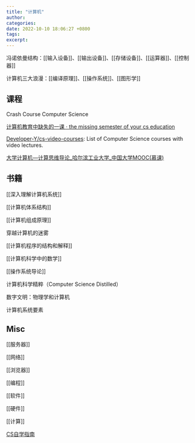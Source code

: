 ```yaml
---
title: "计算机"
author: 
categories: 
date: 2022-10-10 18:06:27 +0800
tags: 
excerpt: 
---
```


冯诺依曼结构：[[输入设备]]、[[输出设备]]、[[存储设备]]、[[运算器]]、[[控制器]]

计算机三大浪漫：[[编译原理]]、[[操作系统]]、[[图形学]]




## 课程

Crash Course Computer Science

[计算机教育中缺失的一课 · the missing semester of your cs education](https://missing-semester-cn.github.io/)

[Developer-Y/cs-video-courses](https://github.com/Developer-Y/cs-video-courses): List of Computer Science courses with video lectures.

[大学计算机—计算思维导论_哈尔滨工业大学_中国大学MOOC(慕课)](https://www.icourse163.org/course/hit-7001?tid=7001)


## 书籍

[[深入理解计算机系统]]

[[计算机体系结构]]

[[计算机组成原理]]

穿越计算机的迷雾

[[计算机程序的结构和解释]]

[[计算机科学中的数学]]

[[操作系统导论]]

计算机科学精粹（Computer Science Distilled）

数字文明：物理学和计算机

计算机系统要素



## Misc

[[服务器]]

[[网络]]

[[浏览器]]

[[编程]]

[[软件]]

[[硬件]]

[[计算]]

[CS自学指南](https://csdiy.wiki/)

